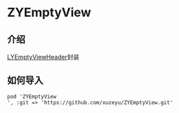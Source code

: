 # ZYEmptyView

## 介绍
[LYEmptyViewHeader](https://github.com/lifution/FSTextView.git)封装

## 如何导入
```
pod 'ZYEmptyView
', :git => 'https://github.com/xuzeyu/ZYEmptyView.git'
```
